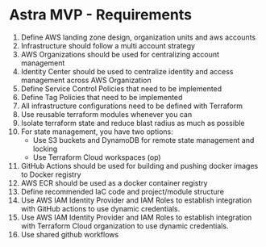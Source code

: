 # Astra MVP - Requirements

1. Define AWS landing zone design, organization units and aws accounts
2. Infrastructure should follow a multi account strategy
3. AWS Organizations should be used for centralizing account management
4. Identity Center should be used to centralize identity and access management across AWS Organization
5. Define Service Control Policies that need to be implemented
6. Define Tag Policies that need to be implemented
7. All infrastructure configurations need to be defined with Terraform
8. Use reusable terraform modules whenever you can
9. Isolate terraform state and reduce blast radius as much as possible
10. For state management, you have two options:
    - Use S3 buckets and DynamoDB for remote state management and locking
    - Use Terraform Cloud workspaces (op)
11. GitHub Actions should be used for building and pushing docker images to Docker registry
12. AWS ECR should be used as a docker container registry
13. Define recommended IaC code and project/module structure
14. Use AWS IAM Identity Provider and IAM Roles to establish integration with GitHub actions to use dynamic credentials.
15. Use AWS IAM Identity Provider and IAM Roles to establish integration with Terraform Cloud organization to use dynamic credentials.
16. Use shared github workflows
